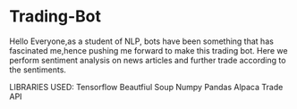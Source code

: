 # Trading-Bot
Hello Everyone,as a student of NLP, bots have been something that has fascinated me,hence pushing me forward to make this trading bot.
Here we perform sentiment analysis on news articles and further trade according to the sentiments.

LIBRARIES USED:
Tensorflow
Beautfiul Soup
Numpy
Pandas
Alpaca Trade API
